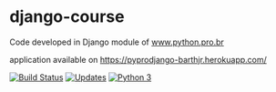 # django-course
Code developed in Django module of www.python.pro.br

application available on https://pyprodjango-barthjr.herokuapp.com/

[![Build Status](https://travis-ci.com/BarthJr/django-course.svg?branch=master)](https://travis-ci.com/BarthJr/django-course)
[![Updates](https://pyup.io/repos/github/BarthJr/django-course/shield.svg)](https://pyup.io/repos/github/BarthJr/django-course/)
[![Python 3](https://pyup.io/repos/github/BarthJr/django-course/python-3-shield.svg)](https://pyup.io/repos/github/BarthJr/django-course/)
